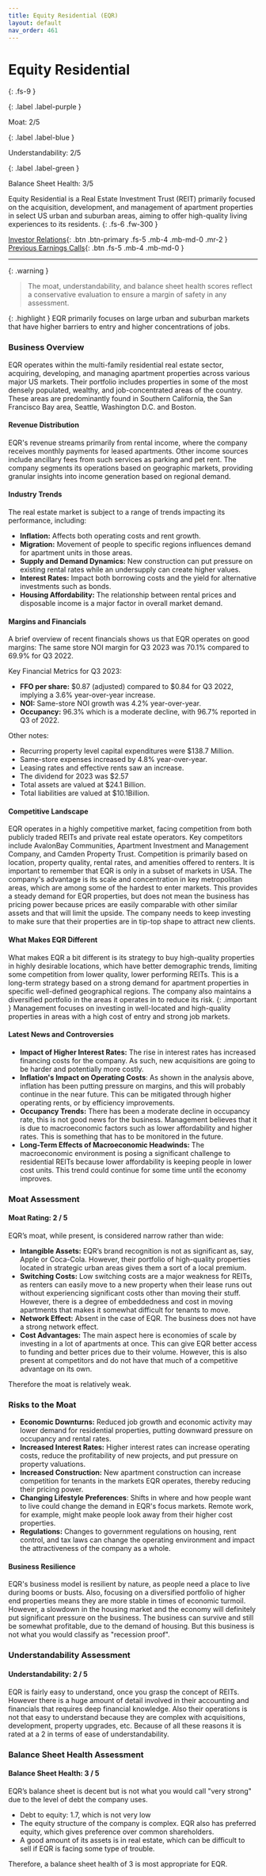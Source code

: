```yaml
---
title: Equity Residential (EQR)
layout: default
nav_order: 461
---
```


# Equity Residential
{: .fs-9 }

{: .label .label-purple }

Moat: 2/5

{: .label .label-blue }

Understandability: 2/5

{: .label .label-green }

Balance Sheet Health: 3/5

Equity Residential is a Real Estate Investment Trust (REIT) primarily focused on the acquisition, development, and management of apartment properties in select US urban and suburban areas, aiming to offer high-quality living experiences to its residents.
{: .fs-6 .fw-300 }

[Investor Relations](https://www.google.com/search?q=EQR+investor+relations){: .btn .btn-primary .fs-5 .mb-4 .mb-md-0 .mr-2 }
[Previous Earnings Calls](https://discountingcashflows.com/company/EQR/transcripts/){: .btn .fs-5 .mb-4 .mb-md-0 }

---

{: .warning }
>The moat, understandability, and balance sheet health scores reflect a conservative evaluation to ensure a margin of safety in any assessment.



{: .highlight }
EQR primarily focuses on large urban and suburban markets that have higher barriers to entry and higher concentrations of jobs.

### Business Overview
EQR operates within the multi-family residential real estate sector, acquiring, developing, and managing apartment properties across various major US markets. Their portfolio includes properties in some of the most densely populated, wealthy, and job-concentrated areas of the country. These areas are predominantly found in Southern California, the San Francisco Bay area, Seattle, Washington D.C. and Boston.

#### Revenue Distribution
EQR's revenue streams primarily from rental income, where the company receives monthly payments for leased apartments. Other income sources include ancillary fees from such services as parking and pet rent. The company segments its operations based on geographic markets, providing granular insights into income generation based on regional demand.

#### Industry Trends
The real estate market is subject to a range of trends impacting its performance, including:
*   **Inflation:** Affects both operating costs and rent growth.
*   **Migration:** Movement of people to specific regions influences demand for apartment units in those areas.
*   **Supply and Demand Dynamics:** New construction can put pressure on existing rental rates while an undersupply can create higher values.
*   **Interest Rates:** Impact both borrowing costs and the yield for alternative investments such as bonds.
*   **Housing Affordability:** The relationship between rental prices and disposable income is a major factor in overall market demand.

#### Margins and Financials
A brief overview of recent financials shows us that EQR operates on good margins: The same store NOI margin for Q3 2023 was 70.1% compared to 69.9% for Q3 2022.

Key Financial Metrics for Q3 2023:
*   **FFO per share:** $0.87 (adjusted) compared to $0.84 for Q3 2022, implying a 3.6% year-over-year increase.
*   **NOI:** Same-store NOI growth was 4.2% year-over-year.
*   **Occupancy:** 96.3% which is a moderate decline, with 96.7% reported in Q3 of 2022.

   Other notes:
*   Recurring property level capital expenditures were $138.7 Million.
*   Same-store expenses increased by 4.8% year-over-year.
*   Leasing rates and effective rents saw an increase.
*   The dividend for 2023 was $2.57
*   Total assets are valued at $24.1 Billion.
*   Total liabilities are valued at $10.1Billion.

#### Competitive Landscape
EQR operates in a highly competitive market, facing competition from both publicly traded REITs and private real estate operators. Key competitors include AvalonBay Communities, Apartment Investment and Management Company, and Camden Property Trust. Competition is primarily based on location, property quality, rental rates, and amenities offered to renters. It is important to remember that EQR is only in a subset of markets in USA.
The company's advantage is its scale and concentration in key metropolitan areas, which are among some of the hardest to enter markets.
This provides a steady demand for EQR properties, but does not mean the business has pricing power because prices are easily comparable with other similar assets and that will limit the upside.
The company needs to keep investing to make sure that their properties are in tip-top shape to attract new clients. 

   
#### What Makes EQR Different
What makes EQR a bit different is its strategy to buy high-quality properties in highly desirable locations, which have better demographic trends, limiting some competition from lower quality, lower performing REITs. This is a long-term strategy based on a strong demand for apartment properties in specific well-defined geographical regions.
The company also maintains a diversified portfolio in the areas it operates in to reduce its risk.
{: .important }
Management focuses on investing in well-located and high-quality properties in areas with a high cost of entry and strong job markets.

#### Latest News and Controversies

*   **Impact of Higher Interest Rates:** The rise in interest rates has increased financing costs for the company. As such, new acquisitions are going to be harder and potentially more costly.
*   **Inflation's Impact on Operating Costs**: As shown in the analysis above, inflation has been putting pressure on margins, and this will probably continue in the near future. This can be mitigated through higher operating rents, or by efficiency improvements.
*   **Occupancy Trends:** There has been a moderate decline in occupancy rate, this is not good news for the business.
  Management believes that it is due to macroeconomic factors such as lower affordability and higher rates. This is something that has to be monitored in the future.
*   **Long-Term Effects of Macroeconomic Headwinds:** The macroeconomic environment is posing a significant challenge to residential REITs because lower affordability is keeping people in lower cost units. This trend could continue for some time until the economy improves.

### Moat Assessment

#### Moat Rating: 2 / 5
EQR’s moat, while present, is considered narrow rather than wide:
*   **Intangible Assets:** EQR’s brand recognition is not as significant as, say, Apple or Coca-Cola. However, their portfolio of high-quality properties located in strategic urban areas gives them a sort of a local premium.
*   **Switching Costs:** Low switching costs are a major weakness for REITs, as renters can easily move to a new property when their lease runs out without experiencing significant costs other than moving their stuff. However, there is a degree of embeddedness and cost in moving apartments that makes it somewhat difficult for tenants to move.
*   **Network Effect:** Absent in the case of EQR. The business does not have a strong network effect.
*  **Cost Advantages:** The main aspect here is economies of scale by investing in a lot of apartments at once. This can give EQR better access to funding and better prices due to their volume. However, this is also present at competitors and do not have that much of a competitive advantage on its own.

Therefore the moat is relatively weak.

### Risks to the Moat

*   **Economic Downturns:** Reduced job growth and economic activity may lower demand for residential properties, putting downward pressure on occupancy and rental rates.
*   **Increased Interest Rates:** Higher interest rates can increase operating costs, reduce the profitability of new projects, and put pressure on property valuations.
*   **Increased Construction:** New apartment construction can increase competition for tenants in the markets EQR operates, thereby reducing their pricing power.
*   **Changing Lifestyle Preferences**: Shifts in where and how people want to live could change the demand in EQR's focus markets. Remote work, for example, might make people look away from their higher cost properties.
*   **Regulations:** Changes to government regulations on housing, rent control, and tax laws can change the operating environment and impact the attractiveness of the company as a whole.

#### Business Resilience

EQR's business model is resilient by nature, as people need a place to live during booms or busts. Also, focusing on a diversified portfolio of higher end properties means they are more stable in times of economic turmoil. However, a slowdown in the housing market and the economy will definitely put significant pressure on the business.
The business can survive and still be somewhat profitable, due to the demand of housing. But this business is not what you would classify as "recession proof".

### Understandability Assessment
#### Understandability: 2 / 5
EQR is fairly easy to understand, once you grasp the concept of REITs. However there is a huge amount of detail involved in their accounting and financials that requires deep financial knowledge. Also their operations is not that easy to understand because they are complex with acquisitions, development, property upgrades, etc. Because of all these reasons it is rated at a 2 in terms of ease of understandability.

### Balance Sheet Health Assessment
#### Balance Sheet Health: 3 / 5
EQR’s balance sheet is decent but is not what you would call "very strong" due to the level of debt the company uses.

*  Debt to equity: 1.7, which is not very low
*  The equity structure of the company is complex. EQR also has preferred equity, which gives preference over common shareholders.
* A good amount of its assets is in real estate, which can be difficult to sell if EQR is facing some type of trouble.

Therefore, a balance sheet health of 3 is most appropriate for EQR.